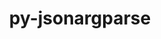 ---
title: "py-jsonargparse"
layout: cache
categories: [package, develop]
meta: {"compilers": ["apple-clang@=16.0.0", "gcc@=13.2.0"], "num_specs": 24, "num_specs_by_stack": {"ml-darwin-aarch64-mps": 8, "ml-linux-aarch64-cpu": 8, "ml-linux-aarch64-cuda": 8, "ml-linux-x86_64-cpu": 7, "ml-linux-x86_64-cuda": 8, "root": 24}, "oss": ["sequoia", "ubuntu24.04"], "platforms": ["darwin", "linux"], "stacks": ["ml-darwin-aarch64-mps", "ml-linux-aarch64-cpu", "ml-linux-aarch64-cuda", "ml-linux-x86_64-cpu", "ml-linux-x86_64-cuda", "root"], "targets": ["aarch64", "x86_64_v3"], "versions": ["4.35.0"]}
spec_details: [{"compiler": "apple-clang@=16.0.0", "hash": "5rvpojjhuyuceagss2nule5ggzwrthxe", "os": "sequoia", "platform": "darwin", "size": "-", "stacks": ["ml-darwin-aarch64-mps", "root"], "target": "aarch64", "variants": ["build_system=python_pip", "+signatures"], "versions": ["4.35.0"]}, {"compiler": "gcc@=13.2.0", "hash": "7fjw4hqqiprn35ejyalfpgj7p5pv6sfr", "os": "ubuntu24.04", "platform": "linux", "size": "-", "stacks": ["ml-linux-x86_64-cpu", "ml-linux-x86_64-cuda", "root"], "target": "x86_64_v3", "variants": ["build_system=python_pip", "+signatures"], "versions": ["4.35.0"]}, {"compiler": "apple-clang@=16.0.0", "hash": "b6lqkc5my7acklyjygvi2otlqtibvf5t", "os": "sequoia", "platform": "darwin", "size": "-", "stacks": ["ml-darwin-aarch64-mps", "root"], "target": "aarch64", "variants": ["build_system=python_pip", "+signatures"], "versions": ["4.35.0"]}, {"compiler": "apple-clang@=16.0.0", "hash": "cpadw6fd5dgwbshs455ty3h5boh26xvw", "os": "sequoia", "platform": "darwin", "size": "-", "stacks": ["ml-darwin-aarch64-mps", "root"], "target": "aarch64", "variants": ["build_system=python_pip", "+signatures"], "versions": ["4.35.0"]}, {"compiler": "gcc@=13.2.0", "hash": "dx6b67pwh2u6vyk6k47epitucxgdjwhl", "os": "ubuntu24.04", "platform": "linux", "size": "-", "stacks": ["ml-linux-aarch64-cpu", "ml-linux-aarch64-cuda", "root"], "target": "aarch64", "variants": ["build_system=python_pip", "+signatures"], "versions": ["4.35.0"]}, {"compiler": "gcc@=13.2.0", "hash": "ghtzfjmfewuusmfojr4fgc2zmmpwamsz", "os": "ubuntu24.04", "platform": "linux", "size": "-", "stacks": ["ml-linux-x86_64-cpu", "ml-linux-x86_64-cuda", "root"], "target": "x86_64_v3", "variants": ["build_system=python_pip", "+signatures"], "versions": ["4.35.0"]}, {"compiler": "gcc@=13.2.0", "hash": "gsq3wu32gb27t3drj6horco3dh5tr5zi", "os": "ubuntu24.04", "platform": "linux", "size": "-", "stacks": ["ml-linux-x86_64-cpu", "ml-linux-x86_64-cuda", "root"], "target": "x86_64_v3", "variants": ["build_system=python_pip", "+signatures"], "versions": ["4.35.0"]}, {"compiler": "apple-clang@=16.0.0", "hash": "hvmblqgcocnhl5c56wvmmcdxikvrb25p", "os": "sequoia", "platform": "darwin", "size": "-", "stacks": ["ml-darwin-aarch64-mps", "root"], "target": "aarch64", "variants": ["build_system=python_pip", "+signatures"], "versions": ["4.35.0"]}, {"compiler": "gcc@=13.2.0", "hash": "jieeb4bjbbo4fpehgziypxdnkbp5ywed", "os": "ubuntu24.04", "platform": "linux", "size": "-", "stacks": ["ml-linux-x86_64-cuda", "root"], "target": "x86_64_v3", "variants": ["build_system=python_pip", "+signatures"], "versions": ["4.35.0"]}, {"compiler": "gcc@=13.2.0", "hash": "k5grpvr547453yw3qdcweyrv34k54z3n", "os": "ubuntu24.04", "platform": "linux", "size": "-", "stacks": ["ml-linux-aarch64-cpu", "ml-linux-aarch64-cuda", "root"], "target": "aarch64", "variants": ["build_system=python_pip", "+signatures"], "versions": ["4.35.0"]}, {"compiler": "gcc@=13.2.0", "hash": "kugobvcqq2nghpk6eegu3wbvl24qgorr", "os": "ubuntu24.04", "platform": "linux", "size": "-", "stacks": ["ml-linux-aarch64-cpu", "ml-linux-aarch64-cuda", "root"], "target": "aarch64", "variants": ["build_system=python_pip", "+signatures"], "versions": ["4.35.0"]}, {"compiler": "gcc@=13.2.0", "hash": "lkb5ec6stv5ja2xhv5a6hbclfgkx7fnn", "os": "ubuntu24.04", "platform": "linux", "size": "-", "stacks": ["ml-linux-aarch64-cpu", "ml-linux-aarch64-cuda", "root"], "target": "aarch64", "variants": ["build_system=python_pip", "+signatures"], "versions": ["4.35.0"]}, {"compiler": "gcc@=13.2.0", "hash": "mxmrcxmxihfdk5ypoj4dkp7jv6sxs4vg", "os": "ubuntu24.04", "platform": "linux", "size": "-", "stacks": ["ml-linux-x86_64-cpu", "ml-linux-x86_64-cuda", "root"], "target": "x86_64_v3", "variants": ["build_system=python_pip", "+signatures"], "versions": ["4.35.0"]}, {"compiler": "gcc@=13.2.0", "hash": "o7jr6fqmjqfhbleipvrnxzs2cua54yhh", "os": "ubuntu24.04", "platform": "linux", "size": "-", "stacks": ["ml-linux-aarch64-cpu", "ml-linux-aarch64-cuda", "root"], "target": "aarch64", "variants": ["build_system=python_pip", "+signatures"], "versions": ["4.35.0"]}, {"compiler": "apple-clang@=16.0.0", "hash": "pe2x6a7inmdkdf5c2vglmxy3eimdbxae", "os": "sequoia", "platform": "darwin", "size": "-", "stacks": ["ml-darwin-aarch64-mps", "root"], "target": "aarch64", "variants": ["build_system=python_pip", "+signatures"], "versions": ["4.35.0"]}, {"compiler": "apple-clang@=16.0.0", "hash": "plkm3gp3vbcmquil7koytib45kixihwq", "os": "sequoia", "platform": "darwin", "size": "-", "stacks": ["ml-darwin-aarch64-mps", "root"], "target": "aarch64", "variants": ["build_system=python_pip", "+signatures"], "versions": ["4.35.0"]}, {"compiler": "gcc@=13.2.0", "hash": "prsoydwxv7gmxl7awbqusxrydvk45kdn", "os": "ubuntu24.04", "platform": "linux", "size": "-", "stacks": ["ml-linux-x86_64-cpu", "ml-linux-x86_64-cuda", "root"], "target": "x86_64_v3", "variants": ["build_system=python_pip", "+signatures"], "versions": ["4.35.0"]}, {"compiler": "gcc@=13.2.0", "hash": "s3oameh4457bgdu2rlq6eamjhrgykjsn", "os": "ubuntu24.04", "platform": "linux", "size": "-", "stacks": ["ml-linux-x86_64-cpu", "ml-linux-x86_64-cuda", "root"], "target": "x86_64_v3", "variants": ["build_system=python_pip", "+signatures"], "versions": ["4.35.0"]}, {"compiler": "apple-clang@=16.0.0", "hash": "srzgurx7uv7w7a276wlvju25i4g46omr", "os": "sequoia", "platform": "darwin", "size": "-", "stacks": ["ml-darwin-aarch64-mps", "root"], "target": "aarch64", "variants": ["build_system=python_pip", "+signatures"], "versions": ["4.35.0"]}, {"compiler": "gcc@=13.2.0", "hash": "v7p2g2gnaaw3snt3dfbpszzxrsdmiavt", "os": "ubuntu24.04", "platform": "linux", "size": "-", "stacks": ["ml-linux-x86_64-cpu", "ml-linux-x86_64-cuda", "root"], "target": "x86_64_v3", "variants": ["build_system=python_pip", "+signatures"], "versions": ["4.35.0"]}, {"compiler": "apple-clang@=16.0.0", "hash": "xknwevvuqocg2ecwlngf2pphdf5tz4hq", "os": "sequoia", "platform": "darwin", "size": "-", "stacks": ["ml-darwin-aarch64-mps", "root"], "target": "aarch64", "variants": ["build_system=python_pip", "+signatures"], "versions": ["4.35.0"]}, {"compiler": "gcc@=13.2.0", "hash": "zhjvwzf5tvwxo2vet5rankfldjc3vhus", "os": "ubuntu24.04", "platform": "linux", "size": "-", "stacks": ["ml-linux-aarch64-cpu", "ml-linux-aarch64-cuda", "root"], "target": "aarch64", "variants": ["build_system=python_pip", "+signatures"], "versions": ["4.35.0"]}, {"compiler": "gcc@=13.2.0", "hash": "zo6mgsa777yaucelrbhqw3fyvtt2io4t", "os": "ubuntu24.04", "platform": "linux", "size": "-", "stacks": ["ml-linux-aarch64-cpu", "ml-linux-aarch64-cuda", "root"], "target": "aarch64", "variants": ["build_system=python_pip", "+signatures"], "versions": ["4.35.0"]}, {"compiler": "gcc@=13.2.0", "hash": "zzaov2ripxegoxdth2n7pze2zxr7vbis", "os": "ubuntu24.04", "platform": "linux", "size": "-", "stacks": ["ml-linux-aarch64-cpu", "ml-linux-aarch64-cuda", "root"], "target": "aarch64", "variants": ["build_system=python_pip", "+signatures"], "versions": ["4.35.0"]}]
---